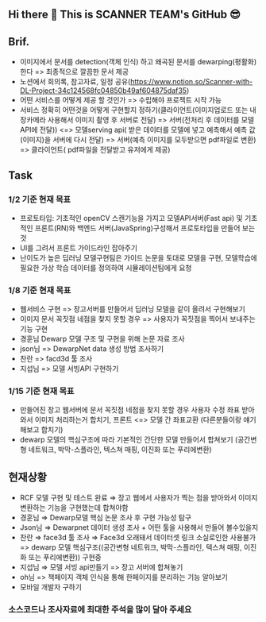 ## Hi there 👋 This is SCANNER TEAM's GitHub 😎

## Brif.
- 이미지에서 문서를 detection(객체 인식) 하고 왜곡된 문서를 dewarping(평활화)한다 => 최종적으로 깔끔한 문서 제공
- 노션에서 회의록, 참고자료, 일정 공유(https://www.notion.so/Scanner-with-DL-Project-34c124568fc04850b49af604875daf35)
- 어떤 서비스를 어떻게 제공 할 것인가 => 수립해야 프로젝트 시작 가능
- 서비스 정확히 어떤것을 어떻게 구현할지 정하기(클라이언트(이미지업로드 또는 내장카메라 사용해서 이미지 촬영 후 서버로 전달) => 서버(전처리 후 데이터를 모델API에 전달)) <=> 모델serving api( 받은 데이터를 모델에 넣고 예측해서 예측 값(이미지)을 서버에 다시 전달)  => 서버(예측 이미지를 모두받으면 pdf파일로 변환) => 클라이언트( pdf파일을 전달받고 유저에게 제공)

## Task
### 1/2 기준 현재 목표
  - 프로토타입: 기초적인 openCV 스캔기능을 가지고 모델API서버(Fast api) 및 기초적인 프론트(RN)와 백엔드 서버(JavaSpring)구성해서 프로토타입을 만들어 보는 것
  - UI를 그려서 프론트 가이드라인 잡아주기
  - 난이도가 높은 딥러닝 모델구현팀은 가이드 논문을 토대로 모델을 구현, 모델학습에 필요한 가상 학습 데이터를 정의하여 시뮬레이션팀에게 요청
    
### 1/8 기준 현재 목표
  - 웹서비스 구현 => 장고서버를 만들어서 딥러닝 모델을 같이 올려서 구현해보기
  - 이미지 문서 꼭짓점 네점을 찾지 못할 경우 => 사용자가 꼭짓점을 찍어서 보내주는 기능 구현
  - 경훈님 Dewarp 모델 구조 및 구현을 위해 논문 자료 조사
  - json님  => DewarpNet data 생성 방법 조사하기
  - 찬란 => facd3d 툴 조사
  - 지섭님 => 모델 서빙API 구현하기
    
### 1/15 기준 현재 목표
  - 만들어진 장고 웹서버에 문서 꼭짓점 네점을 찾지 못할 경우 사용자 수정 좌표 받아와서 이미지 처리하는거 합치기, 프론트 <=> 모델 간 좌표교환 (다른분들이랑 얘기해보고 합치기)
  - dewarp 모델의 핵심구조에 따라 기본적인 간단한 모델 만들어서 합쳐보기 (공간변형 네트워크, 박막-스플라인, 텍스쳐 매핑, 이진화 또는 푸리에변환)

## 현재상황
  - RCF  모델 구현 및 테스트 완료 ⇒ 장고 웹에서 사용자가 찍는 점을 받아와서 이미지 변환하는 기능을 구현했는데 합쳐야함
  - 경훈님 ⇒ Dewarp모델 핵심 논문 조사 후 구현 가능성 탐구
  - Json님 ⇒ Dewarpnet 데이터 생성 조사 + 어떤 툴을 사용해서 만들어 볼수있을지
  - 찬란 ⇒ face3d 툴 조사 ⇒ Face3d 오래돼서 데이터셋 링크 소실로인한 사용불가 => dewarp 모델 핵심구조((공간변형 네트워크, 박막-스플라인, 텍스쳐 매핑, 이진화 또는 푸리에변환)) 구현중
  - 지섭님 ⇒ 모델 서빙 api만들기 => 장고 서버에 합쳐놓기
  - oh님 => 책페이지 객체 인식을 통해 한페이지를 분리하는 기능 알아보기
  - 모바일 개발자 구하기
    
### 소스코드나 조사자료에 최대한 주석을 많이 달아 주세요 
